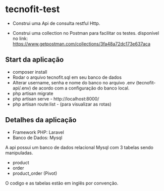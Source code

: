 # tecnofit-test

* Construi uma Api de consulta restful Http.

* Construi uma collection no Postman para facilitar os testes.
disponível no link:
https://www.getpostman.com/collections/3fa48a72dc173e637aca

## Start da aplicação

* composer install
* Rodar o arquivo tecnofit.sql em seu banco de dados
*  Alterar username, senha e nome do banco no arquivo .env (tecnofit-api/.env) de    acordo com a configuração do banco local.
* php artisan migrate
* php artisan serve - http://localhost:8000/
* php artisan route:list - (para visualizar as rotas)

## Detalhes da aplicação

* Framework PHP: Laravel
* Banco de Dados: Mysql

A api possui um banco de dados relacional Mysql com 3 tabelas sendo manipuladas. 

* product
* order
* product_order (Pivot)

O codigo e as tabelas estão em inglês por convenção.









